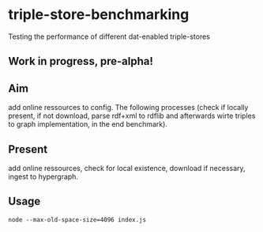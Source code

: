 # triple-store-benchmarking
Testing the performance of different dat-enabled triple-stores

## Work in progress, pre-alpha!

## Aim

add online ressources to config. The following processes (check if locally present, if not download, parse rdf+xml to rdflib and afterwards wirte triples to graph implementation, in the end benchmark).

## Present

add online ressources, check for local existence, download if necessary, ingest to hypergraph.

## Usage

`
    node --max-old-space-size=4096 index.js
`
